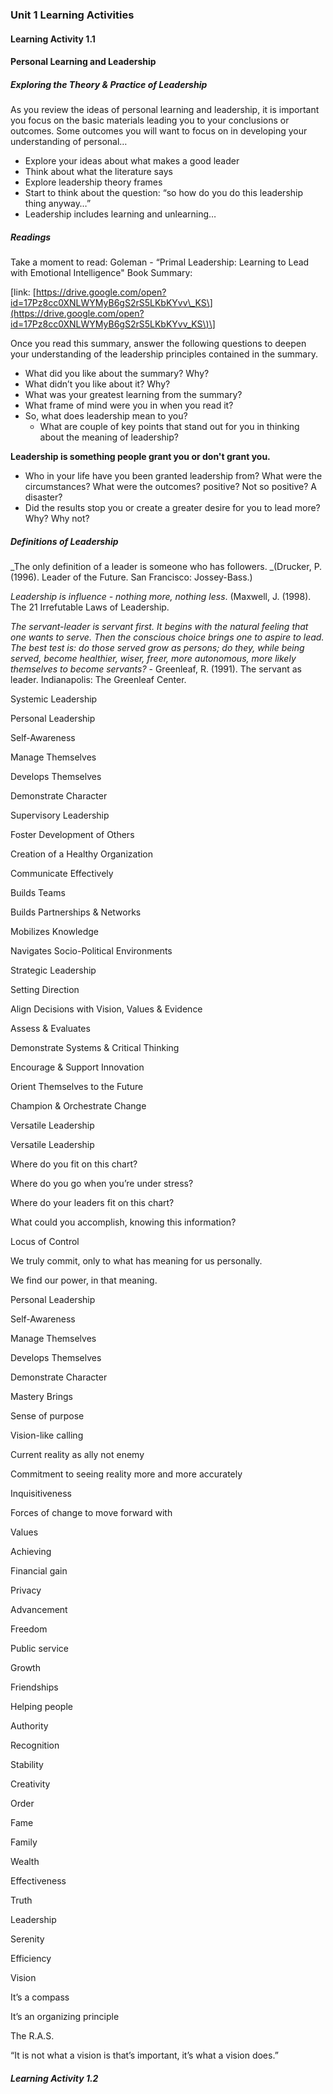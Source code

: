 ### Unit 1 Learning Activities

#### Learning Activity 1.1

#### **Personal Learning and Leadership**

##### Exploring the Theory & Practice of Leadership

As you review the ideas of personal learning and leadership, it is important you focus on the basic materials leading you to your conclusions or outcomes. Some outcomes you will want to focus on in developing your understanding of personal…

* Explore your ideas about what makes a good leader
* Think about what the literature says 
* Explore leadership theory frames
* Start to think about the question: “so how do you do this leadership thing anyway…”
* Leadership includes learning and unlearning…

##### Readings

Take a moment to read: Goleman - “Primal Leadership: Learning to Lead with Emotional Intelligence" Book Summary:

\[link: [https://drive.google.com/open?id=17Pz8cc0XNLWYMyB6gS2rS5LKbKYvv\_KS\](https://drive.google.com/open?id=17Pz8cc0XNLWYMyB6gS2rS5LKbKYvv_KS\)\]

Once you read this summary, answer the following questions to deepen your understanding of the leadership principles contained in the summary.

* What did you like about the summary? Why?
* What didn’t you like about it? Why?
* What was your greatest learning from the summary?
* What frame of mind were you in when you read it?
* So, what does leadership mean to you?
  * What are couple of key points that stand out for you in thinking about the meaning of leadership?

**Leadership is something people grant you or don't grant you.**

* Who in your life have you been granted leadership from? What were the circumstances? What were the outcomes? positive? Not so positive? A disaster?
* Did the results stop you or create a greater desire for you to lead more? Why? Why not?

##### Definitions of Leadership

_The only definition of a leader is someone who has followers. _\(Drucker, P. \(1996\). Leader of the Future. San Francisco: Jossey-Bass.\)

_Leadership is influence - nothing more, nothing less_. \(Maxwell, J. \(1998\). The 21 Irrefutable Laws of Leadership.

_The servant-leader is servant first. It begins with the natural feeling that one wants to serve. Then the conscious choice brings one to aspire to lead. The best test is: do those served grow as persons; do they, while being served, become healthier, wiser, freer, more autonomous, more likely themselves to become servants?_ - Greenleaf, R. \(1991\). The servant as leader. Indianapolis: The Greenleaf Center.

Systemic Leadership

Personal Leadership

Self-Awareness

Manage Themselves

Develops Themselves

Demonstrate Character

Supervisory Leadership

Foster Development of Others

Creation of a Healthy Organization

Communicate Effectively

Builds Teams

Builds Partnerships & Networks

Mobilizes Knowledge

Navigates Socio-Political Environments

Strategic Leadership

Setting Direction

Align Decisions with Vision, Values & Evidence

Assess & Evaluates

Demonstrate Systems & Critical Thinking

Encourage & Support Innovation

Orient Themselves to the Future

Champion & Orchestrate Change

Versatile Leadership

Versatile Leadership

Where do you fit on this chart?

Where do you go when you’re under stress?

Where do your leaders fit on this chart?

What could you accomplish, knowing this information?

Locus of Control

We truly commit, only to what has meaning for us personally.

We find our power, in that meaning.

Personal Leadership

Self-Awareness

Manage Themselves

Develops Themselves

Demonstrate Character

Mastery Brings

Sense of purpose

Vision-like calling

Current reality as ally not enemy

Commitment to seeing reality more and more accurately

Inquisitiveness

Forces of change to move forward with

Values

Achieving

Financial gain

Privacy

Advancement

Freedom

Public service

Growth

Friendships

Helping people

Authority

Recognition

Stability

Creativity

Order

Fame

Family

Wealth

Effectiveness

Truth

Leadership

Serenity

Efficiency

Vision

It’s a compass

It’s an organizing principle

The R.A.S.

“It is not what a vision is that’s important, it’s what a vision does.”

##### Learning Activity 1.2

##### 




